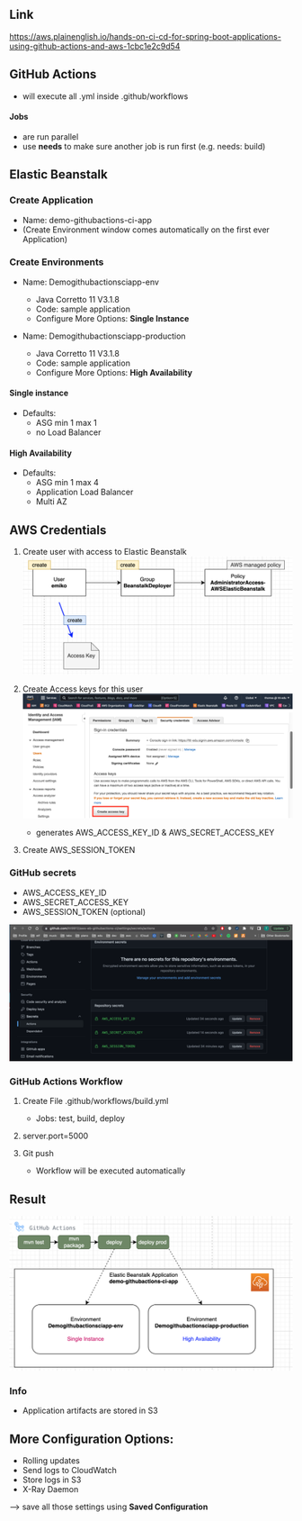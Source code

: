 ## Link
https://aws.plainenglish.io/hands-on-ci-cd-for-spring-boot-applications-using-github-actions-and-aws-1cbc1e2c9d54

## GitHub Actions
- will execute all .yml inside .github/workflows

#### Jobs
- are run parallel
- use **needs** to make sure another job is run first (e.g. needs: build)

##  Elastic Beanstalk

### Create Application
- Name: demo-githubactions-ci-app
- (Create Environment window comes automatically on the first ever Application)

### Create Environments
- Name: Demogithubactionsciapp-env 
  - Java Corretto 11 V3.1.8
  - Code: sample application
  - Configure More Options: **Single Instance**


- Name: Demogithubactionsciapp-production
  - Java Corretto 11 V3.1.8
  - Code: sample application
  - Configure More Options: **High Availability**
  
#### Single instance
  - Defaults:
    - ASG min 1 max 1
    - no Load Balancer
    
#### High Availability
  - Defaults:
    - ASG min 1 max 4
    - Application Load Balancer
    - Multi AZ

## AWS Credentials
1. Create user with access to Elastic Beanstalk
   ![alt](img/create-aws-user.png)


2. Create Access keys for this user
   ![alt](img/create-access-keys.png)
   - generates AWS_ACCESS_KEY_ID & AWS_SECRET_ACCESS_KEY


3. Create AWS_SESSION_TOKEN

### GitHub secrets
- AWS_ACCESS_KEY_ID
- AWS_SECRET_ACCESS_KEY
- AWS_SESSION_TOKEN (optional)

![alt](img/github-secrets.png)

### GitHub Actions Workflow

1. Create File .github/workflows/build.yml
   - Jobs: test, build, deploy

2. server.port=5000

3. Git push
   - Workflow will be executed automatically

## Result

![alt](./overview.png)

### Info
- Application artifacts are stored in S3

## More Configuration Options:
- Rolling updates
- Send logs to CloudWatch
- Store logs in S3
- X-Ray Daemon

--> save all those settings using **Saved Configuration**
